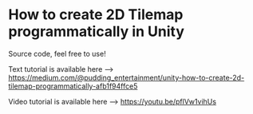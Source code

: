 # How to create 2D Tilemap programmatically in Unity

Source code, feel free to use!

Text tutorial is available here --> https://medium.com/@pudding_entertainment/unity-how-to-create-2d-tilemap-programmatically-afb1f94ffce5

Video tutorial is available here --> https://youtu.be/pflVw1vihUs

